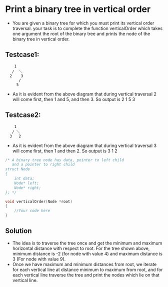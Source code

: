 # Print a binary tree in vertical order

* You are given a binary tree for which you must print its vertical order traversal. your task is to complete the function verticalOrder which takes one argument the root of the binary tree and prints the node of the binary tree in vertical order.

## Testcase1:
```
    1
   /  ＼
  2    3
      /
     5
```
* As it is evident from the above diagram that during vertical traversal 2 will come first, then 1 and  5, and then 3. So output is 2 1 5 3

## Testcase2:

```
    1
   / ＼
  3   2
```

* As it is evident from the above diagram that during vertical traversal 3 will come first, then 1 and then 2. So output is 3 1 2
```c
/* A binary tree node has data, pointer to left child
   and a pointer to right child
struct Node
{
	int data;
	Node* left;
	Node* right;
}; */

void verticalOrder(Node *root)
{
	//Your code here
}
```

## Solution
* The idea is to traverse the tree once and get the minimum and maximum horizontal distance with respect to root. For the tree shown above, minimum distance is -2 (for node with value 4) and maximum distance is 3 (For node with value 9).
* Once we have maximum and minimum distances from root, we iterate for each vertical line at distance minimum to maximum from root, and for each vertical line traverse the tree and print the nodes which lie on that vertical line.
